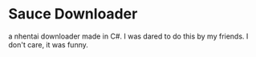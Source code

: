 # Sauce Downloader
a nhentai downloader made in C#.
I was dared to do this by my friends. I don't care, it was funny.

